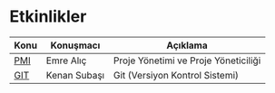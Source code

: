 # Etkinlikler

Konu | Konuşmacı | Açıklama
---- | ---------- | -----------
[PMI](PMI/) | Emre Alıç | Proje Yönetimi ve Proje Yöneticiliği
[GIT](GIT/) | Kenan Subaşı | Git (Versiyon Kontrol Sistemi)
